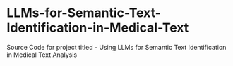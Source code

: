 # LLMs-for-Semantic-Text-Identification-in-Medical-Text
Source Code for project titled - Using LLMs for Semantic Text Identification in Medical Text Analysis
